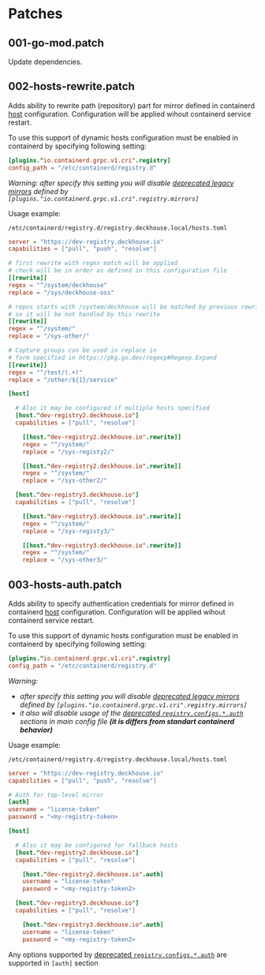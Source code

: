 # Patches

## 001-go-mod.patch
Update dependencies.

## 002-hosts-rewrite.patch
Adds ability to rewrite path (repository) part for mirror defined in containerd [host](https://github.com/containerd/containerd/blob/v1.7.24/docs/hosts.md) configuration.
Configuration will be applied wihout containerd service restart.

To use this support of dynamic hosts configuration must be enabled in containerd by specifying following setting:

```toml
[plugins."io.containerd.grpc.v1.cri".registry]
config_path = "/etc/containerd/registry.d"
```

*Warning: after specify this setting you will disable [deprecated legacy mirrors](https://github.com/containerd/containerd/blob/v1.7.24/docs/cri/registry.md#configure-registry-endpoint) defined by `[plugins."io.containerd.grpc.v1.cri".registry.mirrors]`*


Usage example:

`/etc/containerd/registry.d/registry.deckhouse.local/hosts.toml`
```toml
server = "https://dev-registry.deckhouse.io"
capabilities = ["pull", "push", "resolve"]

# first rewrite with regex match will be applied
# check will be in order as defined in this configuration file
[[rewrite]]
regex = "^/system/deckhouse"
replace = "/sys/deckhouse-oss"

# repos starts with /system/deckhouse will be matched by previous rewrite
# so it will be not handled by this rewrite 
[[rewrite]]
regex = "^/system/"
replace = "/sys-other/"

# Capture groups can be used in replace in 
# form specified in https://pkg.go.dev/regexp#Regexp.Expand
[[rewrite]]
regex = "^/test/(.+)"
replace = "/other/${1}/service"

[host]

  # Also it may be configured if multiple hosts specified
  [host."dev-registry2.deckhouse.io"]
  capabilities = ["pull", "resolve"]

    [[host."dev-registry2.deckhouse.io".rewrite]]
    regex = "^/system/"
    replace = "/sys-registy2/"

    [[host."dev-registry2.deckhouse.io".rewrite]]
    regex = "^/system/"
    replace = "/sys-other2/"

  [host."dev-registry3.deckhouse.io"]
  capabilities = ["pull", "resolve"]

    [[host."dev-registry3.deckhouse.io".rewrite]]
    regex = "^/system/"
    replace = "/sys-registy3/"

    [[host."dev-registry3.deckhouse.io".rewrite]]
    regex = "^/system/"
    replace = "/sys-other3/"

```

## 003-hosts-auth.patch

Adds ability to specify authentication credentials for mirror defined in containerd [host](https://github.com/containerd/containerd/blob/v1.7.24/docs/hosts.md) configuration.
Configuration will be applied wihout containerd service restart.

To use this support of dynamic hosts configuration must be enabled in containerd by specifying following setting:

```toml
[plugins."io.containerd.grpc.v1.cri".registry]
config_path = "/etc/containerd/registry.d"
```

*Warning:*
- *after specify this setting you will disable [deprecated legacy mirrors](https://github.com/containerd/containerd/blob/v1.7.24/docs/cri/registry.md#configure-registry-endpoint) defined by `[plugins."io.containerd.grpc.v1.cri".registry.mirrors]`*
- *it also will disable usage of the [deprecated `registry.configs.*.auth`](https://github.com/containerd/containerd/blob/main/docs/cri/registry.md#configure-registry-credentials) sections in main config file **(it is differs from standart containerd behavior)***

Usage example:

`/etc/containerd/registry.d/registry.deckhouse.local/hosts.toml`
```toml
server = "https://dev-registry.deckhouse.io"
capabilities = ["pull", "push", "resolve"]

# Auth for top-level mirror
[auth]
username = "license-token"
password = "<my-registry-token>

[host]

  # Also it may be configured for fallback hosts
  [host."dev-registry2.deckhouse.io"]
  capabilities = ["pull", "resolve"]

    [host."dev-registry2.deckhouse.io".auth]
    username = "license-token"
    password = "<my-registry-token2>

  [host."dev-registry3.deckhouse.io"]
  capabilities = ["pull", "resolve"]

    [host."dev-registry3.deckhouse.io".auth]
    username = "license-token"
    password = "<my-registry-token2>

```

Any options supported by [deprecated `registry.configs.*.auth`](https://github.com/containerd/containerd/blob/main/docs/cri/registry.md#configure-registry-credentials) are supported in `[auth]` section
